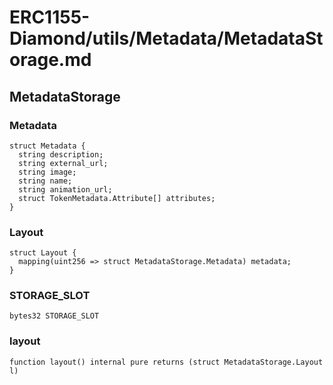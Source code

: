 # ERC1155-Diamond/utils/Metadata/MetadataStorage.md

## MetadataStorage

### Metadata

```solidity
struct Metadata {
  string description;
  string external_url;
  string image;
  string name;
  string animation_url;
  struct TokenMetadata.Attribute[] attributes;
}
```

### Layout

```solidity
struct Layout {
  mapping(uint256 => struct MetadataStorage.Metadata) metadata;
}
```

### STORAGE_SLOT

```solidity
bytes32 STORAGE_SLOT
```

### layout

```solidity
function layout() internal pure returns (struct MetadataStorage.Layout l)
```
